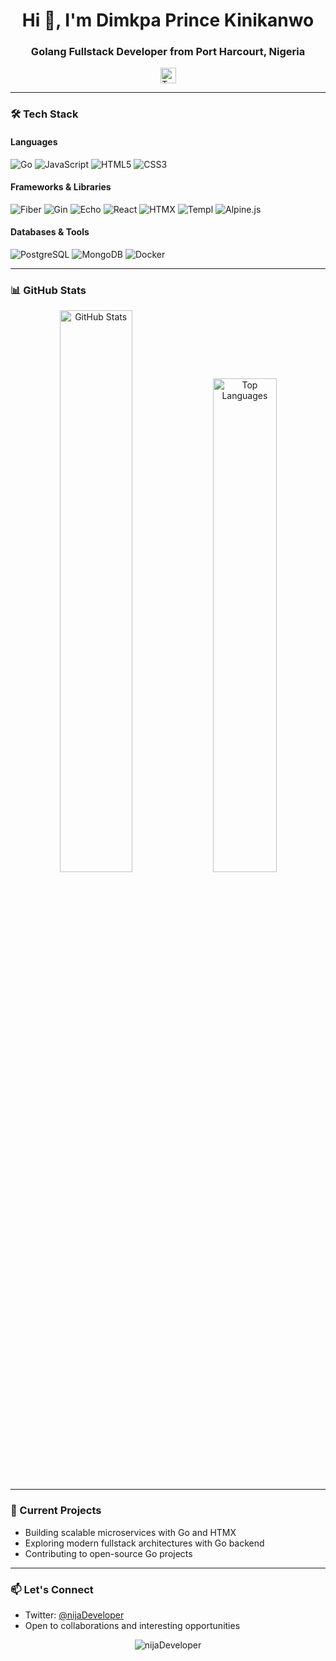 <h1 align="center">Hi 👋, I'm Dimkpa Prince Kinikanwo</h1>
<h3 align="center">Golang Fullstack Developer from Port Harcourt, Nigeria</h3>

<p align="center">
  <a href="https://twitter.com/nijaDeveloper" target="_blank">
    <img src="https://img.shields.io/badge/Twitter-1DA1F2?style=for-the-badge&logo=twitter&logoColor=white" alt="Twitter" height="25">
  </a>
</p>

---

### 🛠️ Tech Stack

#### **Languages**
<p>
  <img src="https://img.shields.io/badge/Go-00ADD8?style=for-the-badge&logo=go&logoColor=white" alt="Go">
  <img src="https://img.shields.io/badge/JavaScript-F7DF1E?style=for-the-badge&logo=javascript&logoColor=black" alt="JavaScript">
  <img src="https://img.shields.io/badge/HTML5-E34F26?style=for-the-badge&logo=html5&logoColor=white" alt="HTML5">
  <img src="https://img.shields.io/badge/CSS3-1572B6?style=for-the-badge&logo=css3&logoColor=white" alt="CSS3">
</p>

#### **Frameworks & Libraries**
<p>
  <img src="https://img.shields.io/badge/Fiber-00ADD8?style=for-the-badge&logo=go&logoColor=white" alt="Fiber">
  <img src="https://img.shields.io/badge/Gin-00ADD8?style=for-the-badge&logo=go&logoColor=white" alt="Gin">
  <img src="https://img.shields.io/badge/Echo-00ADD8?style=for-the-badge&logo=go&logoColor=white" alt="Echo">
  <img src="https://img.shields.io/badge/React-61DAFB?style=for-the-badge&logo=react&logoColor=black" alt="React">
  <img src="https://img.shields.io/badge/HTMX-000000?style=for-the-badge" alt="HTMX">
  <img src="https://img.shields.io/badge/Templ-00ADD8?style=for-the-badge" alt="Templ">
  <img src="https://img.shields.io/badge/Alpine.js-8BC0D0?style=for-the-badge&logo=alpinedotjs&logoColor=black" alt="Alpine.js">
</p>

#### **Databases & Tools**
<p>
  <img src="https://img.shields.io/badge/PostgreSQL-4169E1?style=for-the-badge&logo=postgresql&logoColor=white" alt="PostgreSQL">
  <img src="https://img.shields.io/badge/MongoDB-47A248?style=for-the-badge&logo=mongodb&logoColor=white" alt="MongoDB">
  <img src="https://img.shields.io/badge/Docker-2496ED?style=for-the-badge&logo=docker&logoColor=white" alt="Docker">
</p>

---

### 📊 GitHub Stats

<div align="center">
  <img src="https://github-readme-stats.vercel.app/api?username=nijaDeveloper&show_icons=true&theme=dark&hide_border=true&count_private=true" alt="GitHub Stats" width="48%">
  <img src="https://github-readme-stats.vercel.app/api/top-langs/?username=nijaDeveloper&layout=compact&theme=dark&hide_border=true&hide=python" alt="Top Languages" width="45%">
</div>

---

### 🚀 Current Projects
- Building scalable microservices with Go and HTMX
- Exploring modern fullstack architectures with Go backend
- Contributing to open-source Go projects

---

### 📫 Let's Connect
- Twitter: [@nijaDeveloper](https://twitter.com/nijaDeveloper)
- Open to collaborations and interesting opportunities

<p align="center">
  <img src="https://komarev.com/ghpvc/?username=nijaDeveloper&label=Profile%20views&color=0e75b6&style=flat" alt="nijaDeveloper">
</p>
